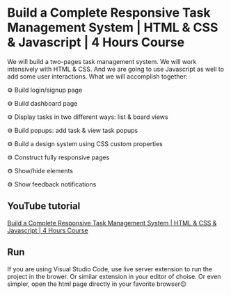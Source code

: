 # Build a Complete Responsive Task Management System | HTML & CSS & Javascript | 4 Hours Course

We will build a two-pages task management system. We will work intensively with HTML & CSS. And we are going to use Javascript as well to add some user interactions. What we will accomplish together:

⚙️ Build login/signup page

⚙️ Build dashboard page

⚙️ Display tasks in two different ways: list & board views

⚙️ Build popups: add task & view task popups

⚙️ Build a design system using CSS custom properties

⚙️ Construct fully responsive pages

⚙️ Show/hide elements

⚙️ Show feedback notifications

## YouTube tutorial

[Build a Complete Responsive Task Management System | HTML & CSS & Javascript | 4 Hours Course](https://youtu.be/AQQi6nw3qjc)

## Run

If you are using Visual Studio Code, use live server extension to run the project in the brower. Or similar extension in your editor of choise. Or even simpler, open the html page directly in your favorite browser😉
